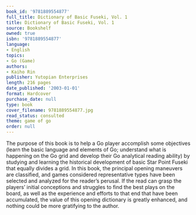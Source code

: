 ```yaml
---
book_id: '9781889554877'
full_title: Dictionary of Basic Fuseki, Vol. 1
title: Dictionary of Basic Fuseki, Vol. 1
source: Bookshelf
owned: true
isbn: '9781889554877'
language:
- English
topics:
- Go (Game)
authors:
- Kaiho Rin
publisher: Yutopian Enterprises
length: 216 pages
date_published: '2003-01-01'
format: Hardcover
purchase_date: null
type: book
cover_filename: 9781889554877.jpg
read_status: consulted
theme: game of go
order: null
---
```

The purpose of this book is to help a Go player accomplish some objectives (learn the basic language and elements of Go; understand what is happening on the Go grid and develop their Go analytical reading ability) by studying and learning the historical development of basic Star Point Fuseki that equally divides a grid. In this book, the principal opening maneuvers are classified, and games considered representative types have been selected and analyzed for the reader’s perusal. If the read can grasp the players’ initial conceptions and struggles to find the best plays on the board, as well as the experience and efforts to that end that have been accumulated, the value of this opening dictionary is greatly enhanced, and nothing could be more gratifying to the author.

